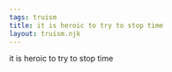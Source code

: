 ```yaml
---
tags: truism
title: it is heroic to try to stop time
layout: truism.njk
---
```


it is heroic to try to stop time